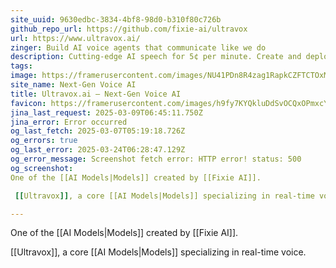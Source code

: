 ```yaml
---
site_uuid: 9630edbc-3834-4bf8-98d0-b310f80c726b
github_repo_url: https://github.com/fixie-ai/ultravox
url: https://www.ultravox.ai/
zinger: Build AI voice agents that communicate like we do
description: Cutting-edge AI speech for 5¢ per minute. Create and deploy highly effective and natural Voice Agents in no time.
tags: 
image: https://framerusercontent.com/images/NU41PDn8R4zag1RapkCZFTCTOxM.jpg
site_name: Next-Gen Voice AI
title: Ultravox.ai — Next-Gen Voice AI
favicon: https://framerusercontent.com/images/h9fy7KYQkluDdSvOCQxOPmxcY.svg
jina_last_request: 2025-03-09T06:45:11.750Z
jina_error: Error occurred
og_last_fetch: 2025-03-07T05:19:18.726Z
og_errors: true
og_last_error: 2025-03-24T06:28:47.129Z
og_error_message: Screenshot fetch error: HTTP error! status: 500
og_screenshot: 
One of the [[AI Models|Models]] created by [[Fixie AI]].

 [[Ultravox]], a core [[AI Models|Models]] specializing in real-time voice.  

---
```


One of the [[AI Models|Models]] created by [[Fixie AI]].

 [[Ultravox]], a core [[AI Models|Models]] specializing in real-time voice.  
